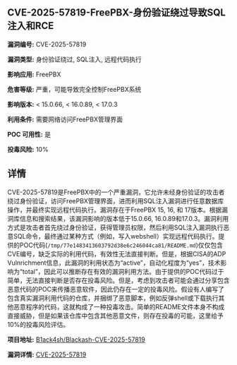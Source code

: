 ## CVE-2025-57819-FreePBX-身份验证绕过导致SQL注入和RCE

**漏洞编号:** CVE-2025-57819

**漏洞类型:** 身份验证绕过, SQL注入, 远程代码执行

**影响应用:** FreePBX

**危害等级:** 严重，可能导致完全控制FreePBX系统

**影响版本:** < 15.0.66, < 16.0.89, < 17.0.3

**利用条件:** 需要网络访问FreePBX管理界面

**POC 可用性:** 是

**投毒风险:** 10%

## 详情

CVE-2025-57819是FreePBX中的一个严重漏洞，它允许未经身份验证的攻击者绕过身份验证，访问FreePBX管理界面，进而利用SQL注入漏洞进行任意数据库操作，并最终实现远程代码执行。漏洞存在于FreePBX 15, 16, 和 17版本。根据漏洞库信息和搜索结果，该漏洞影响的版本低于15.0.66, 16.0.89和17.0.3。漏洞利用方式是攻击者首先绕过身份验证，获得管理员权限，然后利用SQL注入漏洞执行恶意SQL命令，最终通过某种方式（例如，写入webshell）实现远程代码执行。提供的POC代码(`/tmp/77e1483413603792d38e6c246044ca81/README.md`)仅仅包含CVE编号，缺乏实际的利用代码，有效性无法直接判断。但是，根据CISA的ADP Vulnrichment信息，此漏洞的利用状态为“active”，自动化程度为“yes”，技术影响为“total”，因此可以推断存在有效的漏洞利用方法。由于提供的POC代码过于简单，无法直接判断是否存在投毒风险。但是，考虑到攻击者可能会通过分享包含恶意代码的POC来传播恶意软件，因此仍存在一定的投毒风险。假设有人编写了包含真实漏洞利用代码的仓库，并捆绑了恶意脚本，例如反弹shell或下载执行其他恶意程序的代码，这就构成了一种投毒攻击。简单的README文件本身不构成直接威胁，但是如果该仓库中包含其他恶意文件，则存在投毒的可能，这里给予10%的投毒风险评估。

**项目地址:** [B1ack4sh/Blackash-CVE-2025-57819](https://github.com/B1ack4sh/Blackash-CVE-2025-57819)

**漏洞详情:** [CVE-2025-57819](https://nvd.nist.gov/vuln/detail/CVE-2025-57819)